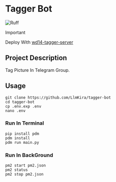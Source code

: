 # Tagger Bot

![Ruff](https://github.com/TelechaBot/anime-tag-bot/actions/workflows/ruff.yml/badge.svg)

> [!IMPORTANT]
> Deploy With [wd14-tagger-server](https://github.com/LlmKira/wd14-tagger-server)

## Project Description

Tag Picture In Telegram Group.

## Usage

```shell
git clone https://github.com/LlmKira/tagger-bot
cd tagger-bot
cp .env.exp .env
nano .env

```

### Run In Terminal

```shell
pip install pdm
pdm install
pdm run main.py
```

### Run In BackGround

```shell
pm2 start pm2.json
pm2 status
pm2 stop pm2.json

```

